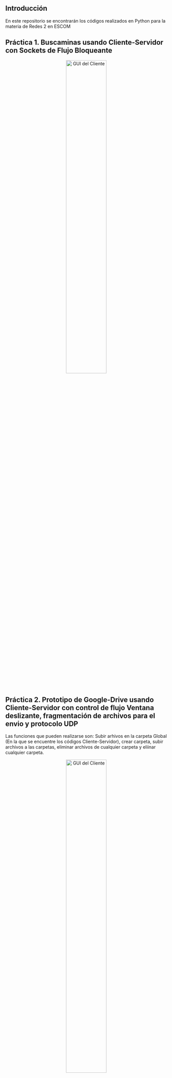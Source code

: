 ## Introducción
En este repositorio se encontrarán los códigos realizados en Python para la materia de Redes 2 en ESCOM

## Práctica 1. Buscaminas usando Cliente-Servidor con Sockets de Flujo Bloqueante

<p align="center">
  <img src="https://drive.google.com/uc?export=view&id=1rSZldfi_T3yQTxCzIw2S1-C1rYM6EUDW" alt="GUI del Cliente" width="50%">
</p>




## Práctica 2. Prototipo de Google-Drive usando Cliente-Servidor con control de flujo Ventana deslizante, fragmentación de archivos para el envio y protocolo UDP
Las funciones que pueden realizarse son: Subir arhivos en la carpeta Global (En la que se encuentre los códigos Cliente-Servidor), crear carpeta, subir archivos a las carpetas, eliminar archivos de cualquier carpeta y eliinar cualquier carpeta.
<p align="center">
  <img src="https://drive.google.com/uc?export=view&id=10jdU2lZzbVGkwN8-2alB5LR5tT9OaTNA" alt="GUI del Cliente" width="50%">
</p>



